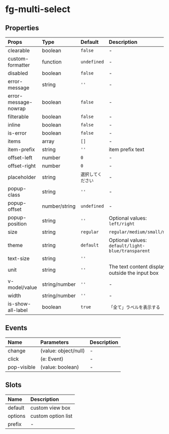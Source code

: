 # fg-multi-select

## Properties

| Props                | Type          | Default            | Description                                       |
| :------------------- | :------------ | :----------------- | :------------------------------------------------ |
| clearable            | boolean       | `false`            | -                                                 |
| custom-formatter     | function      | `undefined`        | -                                                 |
| disabled             | boolean       | `false`            | -                                                 |
| error-message        | string        | `''`               | -                                                 |
| error-message-nowrap | boolean       | `false`            | -                                                 |
| filterable           | boolean       | `false`            | -                                                 |
| inline               | boolean       | `false`            | -                                                 |
| is-error             | boolean       | `false`            | -                                                 |
| items                | array         | `[]`               | -                                                 |
| item-prefix          | string        | `''`               | item prefix text                                  |
| offset-left          | number        | `0`                | -                                                 |
| offset-right         | number        | `0`                | -                                                 |
| placeholder          | string        | `選択してください` | -                                                 |
| popup-class          | string        | `''`               | -                                                 |
| popup-offset         | number/string | `undefined`        | -                                                 |
| popup-position       | string        | `''`               | Optional values: `left/right`                     |
| size                 | string        | `regular`          | `regular/medium/small/mini`                       |
| theme                | string        | `default`          | Optional values: `default/light-blue/transparent` |
| text-size            | string        | `''`               |                                                   |
| unit                 | string        | `''`               | The text content displayed outside the input box  |
| v-model/value        | string/number | `''`               | -                                                 |
| width                | string/number | `''`               | -                                                 |
| is-show-all-label    | boolean       | `true`             | `「全て」ラベルを表示する`                        |

## Events

| Name        | Parameters           | Description |
| :---------- | :------------------- | :---------- |
| change      | (value: object/null) | -           |
| click       | (e: Event)           | -           |
| pop-visible | (value: boolean)     | -           |

## Slots

| Name    | Description        |
| :------ | :----------------- |
| default | custom view box    |
| options | custom option list |
| prefix  | -                  |
